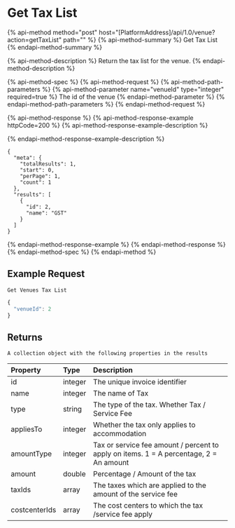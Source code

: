 # Get Tax List

{% api-method method="post" host="\[PlatformAddress\]/api/1.0/venue?action=getTaxList" path="" %}
{% api-method-summary %}
Get Tax List
{% endapi-method-summary %}

{% api-method-description %}
Return the tax list for the venue.
{% endapi-method-description %}

{% api-method-spec %}
{% api-method-request %}
{% api-method-path-parameters %}
{% api-method-parameter name="venueId" type="integer" required=true %}
The id of the venue
{% endapi-method-parameter %}
{% endapi-method-path-parameters %}
{% endapi-method-request %}

{% api-method-response %}
{% api-method-response-example httpCode=200 %}
{% api-method-response-example-description %}

{% endapi-method-response-example-description %}

```text
{
  "meta": {
    "totalResults": 1,
    "start": 0,
    "perPage": 1,
    "count": 1
  },
  "results": [
    {
      "id": 2,
      "name": "GST"
    }
  ]
}
```
{% endapi-method-response-example %}
{% endapi-method-response %}
{% endapi-method-spec %}
{% endapi-method %}

## Example Request

`Get Venues Tax List`

```javascript
{
  "venueId": 2
}
```

## Returns

`A collection object with the following properties in the results`

| Property | Type | Description |
| :--- | :--- | :--- |
| id | integer | The unique invoice identifier |
| name | integer | The name of Tax |
| type | string | The type of the tax. Whether Tax / Service Fee |
| appliesTo | integer | Whether the tax only applies to accommodation |
| amountType | integer | Tax or service fee amount / percent to apply on items. 1 = A percentage, 2 = An amount |
| amount | double | Percentage / Amount of the tax |
| taxIds | array | The taxes which are applied to the amount of the service fee |
| costcenterIds | array | The cost centers to which the tax /service fee apply |

